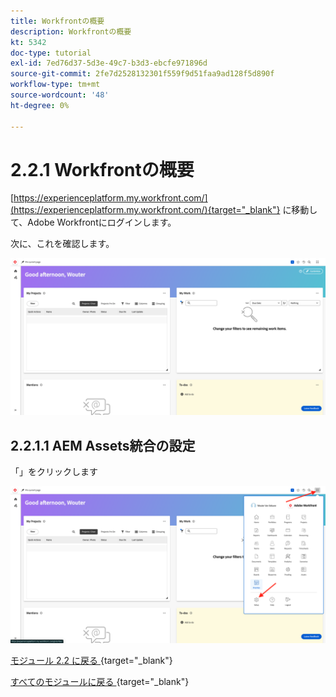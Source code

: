 ```yaml
---
title: Workfrontの概要
description: Workfrontの概要
kt: 5342
doc-type: tutorial
exl-id: 7ed76d37-5d3e-49c7-b3d3-ebcfe971896d
source-git-commit: 2fe7d2528132301f559f9d51faa9ad128f5d890f
workflow-type: tm+mt
source-wordcount: '48'
ht-degree: 0%

---
```


# 2.2.1 Workfrontの概要

[https://experienceplatform.my.workfront.com/](https://experienceplatform.my.workfront.com/){target="_blank"} に移動して、Adobe Workfrontにログインします。

次に、これを確認します。

![WF](./images/wfb1.png)

## 2.2.1.1 AEM Assets統合の設定

「」をクリックします


![WF](./images/wfb2.png)

[ モジュール 2.2 に戻る ](./workfront.md){target="_blank"}

[ すべてのモジュールに戻る ](./../../../overview.md){target="_blank"}
